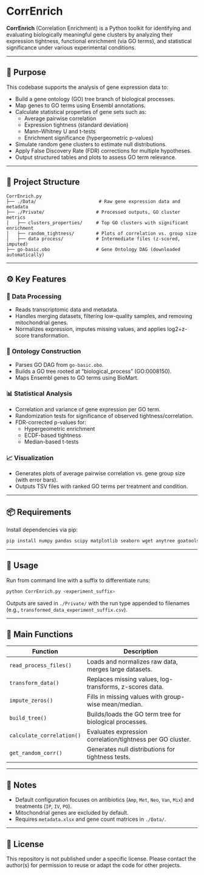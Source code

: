 # CorrEnrich

**CorrEnrich** (Correlation Enrichment) is a Python toolkit for identifying and evaluating biologically meaningful gene clusters by analyzing their expression tightness, functional enrichment (via GO terms), and statistical significance under various experimental conditions.

---

## 🧠 Purpose

This codebase supports the analysis of gene expression data to:

- Build a gene ontology (GO) tree branch of biological processes.
- Map genes to GO terms using Ensembl annotations.
- Calculate statistical properties of gene sets such as:
  - Average pairwise correlation
  - Expression tightness (standard deviation)
  - Mann–Whitney U and t-tests
  - Enrichment significance (hypergeometric p-values)
- Simulate random gene clusters to estimate null distributions.
- Apply False Discovery Rate (FDR) corrections for multiple hypotheses.
- Output structured tables and plots to assess GO term relevance.

---

## 📂 Project Structure

```
CorrEnrich.py
├── ./Data/                       # Raw gene expression data and metadata
├── ./Private/                   # Processed outputs, GO cluster metrics
│   ├── clusters_properties/     # Top GO clusters with significant enrichment
│   ├── random_tightness/        # Plots of correlation vs. group size
│   ├── data process/            # Intermediate files (z-scored, imputed)
├── go-basic.obo                 # Gene Ontology DAG (downloaded automatically)
```

---

## ⚙️ Key Features

### 🧬 Data Processing
- Reads transcriptomic data and metadata.
- Handles merging datasets, filtering low-quality samples, and removing mitochondrial genes.
- Normalizes expression, imputes missing values, and applies log2+z-score transformation.

### 🌲 Ontology Construction
- Parses GO DAG from `go-basic.obo`.
- Builds a GO tree rooted at “biological_process” (GO:0008150).
- Maps Ensembl genes to GO terms using BioMart.

### 📊 Statistical Analysis
- Correlation and variance of gene expression per GO term.
- Randomization tests for significance of observed tightness/correlation.
- FDR-corrected p-values for:
  - Hypergeometric enrichment
  - ECDF-based tightness
  - Median-based t-tests

### 📈 Visualization
- Generates plots of average pairwise correlation vs. gene group size (with error bars).
- Outputs TSV files with ranked GO terms per treatment and condition.

---

## 📦 Requirements

Install dependencies via pip:

```bash
pip install numpy pandas scipy matplotlib seaborn wget anytree goatools statsmodels biomart
```

---

## 🚀 Usage

Run from command line with a suffix to differentiate runs:

```bash
python CorrEnrich.py <experiment_suffix>
```

Outputs are saved in `./Private/` with the run type appended to filenames (e.g., `transformed_data_experiment_suffix.csv`).

---

## 📑 Main Functions

| Function | Description |
|---------|-------------|
| `read_process_files()` | Loads and normalizes raw data, merges large datasets. |
| `transform_data()` | Replaces missing values, log-transforms, z-scores data. |
| `impute_zeros()` | Fills in missing values with group-wise mean/median. |
| `build_tree()` | Builds/loads the GO term tree for biological processes. |
| `calculate_correlation()` | Evaluates expression correlation/tightness per GO cluster. |
| `get_random_corr()` | Generates null distributions for tightness tests. |

---

## 📝 Notes

- Default configuration focuses on antibiotics (`Amp`, `Met`, `Neo`, `Van`, `Mix`) and treatments (`IP`, `IV`, `PO`).
- Mitochondrial genes are excluded by default.
- Requires `metadata.xlsx` and gene count matrices in `./Data/`.

---

## 📜 License

This repository is not published under a specific license. Please contact the author(s) for permission to reuse or adapt the code for other projects.
